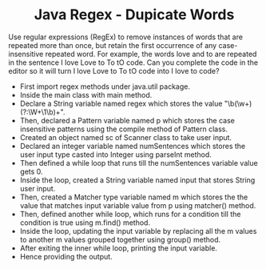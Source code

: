<h1 align="center">Java Regex - Dupicate Words</h1>

Use regular expressions (RegEx) to remove instances of words that are repeated more than once, but retain the first occurrence of any case-insensitive repeated word. For example, the words love and to are repeated in the sentence I love Love to To tO code. Can you complete the code in the editor so it will turn I love Love to To tO code into I love to code?

- First import regex methods under java.util package.
- Inside the main class with main method.
- Declare a String variable named regex which stores the value "\\b(\\w+)(?:\\W+\\1\\b)+".
- Then, declared a Pattern variable named p which stores the case insensitive patterns using the compile method of Pattern class.
- Created an object named sc of Scanner class to take user input.
- Declared an integer variable named numSentences which stores the user input type casted into Integer using parseInt method.
- Then defined a while loop that runs till the numSentences variable value gets 0.
- Inside the loop, created a String variable named input that stores String user input.
- Then, created a Matcher type variable named m which stores the the value that matches input variable value from p using matcher() method.
- Then, defined another while loop, which runs for a condition till the condition is true using m.find() method.
- Inside the loop, updating the input variable by replacing all the m values to another m values grouped together using group() method.
- After exiting the inner while loop, printing the input variable.
- Hence providing the output.